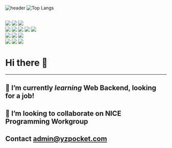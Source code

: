 ![header](https://capsule-render.vercel.app/api?type=waving&color=auto&height=150&section=header&text=YZPOCKET&fontSize=90)
![Top Langs](https://github-readme-stats.vercel.app/api/top-langs/?username=yzpocket&layout=compact)

<br>

<div> 
  <img src="https://img.shields.io/badge/java-007396?style=for-the-badge&logo=java&logoColor=white"> 
  <img src="https://img.shields.io/badge/spring-6DB33F?style=for-the-badge&logo=spring&logoColor=white"> 
    <img src="https://img.shields.io/badge/oracle-F80000?style=for-the-badge&logo=oracle&logoColor=white"> 

  <br>

  <img src="https://img.shields.io/badge/html5-E34F26?style=for-the-badge&logo=html5&logoColor=white"> 
  <img src="https://img.shields.io/badge/css-1572B6?style=for-the-badge&logo=css3&logoColor=white"> 
  <img src="https://img.shields.io/badge/javascript-F7DF1E?style=for-the-badge&logo=javascript&logoColor=black"> 
  
  <img src="https://img.shields.io/badge/jquery-0769AD?style=for-the-badge&logo=jquery&logoColor=white">
  <img src="https://img.shields.io/badge/bootstrap-7952B3?style=for-the-badge&logo=bootstrap&logoColor=white">

  <br>

  <img src="https://img.shields.io/badge/apache tomcat-F8DC75?style=for-the-badge&logo=apachetomcat&logoColor=white">
  <img src="https://img.shields.io/badge/github-181717?style=for-the-badge&logo=github&logoColor=white">
  <img src="https://img.shields.io/badge/git-F05032?style=for-the-badge&logo=git&logoColor=white">
  <br>

  <img src="https://img.shields.io/badge/mongoDB-47A248?style=for-the-badge&logo=MongoDB&logoColor=white">
  <img src="https://img.shields.io/badge/python-3776AB?style=for-the-badge&logo=python&logoColor=white">
  <img src="https://img.shields.io/badge/flask-000000?style=for-the-badge&logo=flask&logoColor=white">
</div>


# Hi there 👋
---
## 🌱 I’m currently *learning* Web Backend, looking for a job!
## 👯 I’m looking to collaborate on NICE Programming Workgroup
## Contact admin@yzpocket.com

